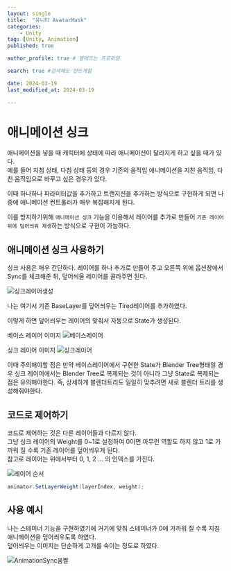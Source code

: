 ```yaml
---
layout: single
title:  "유니티 AvatarMask"
categories: 
    - Unity
tag: [Unity, Animation]
published: true

author_profile: true # 옆에뜨는 프로파일

search: true #검색해도 안뜨게함

date: 2024-03-19
last_modified_at: 2024-03-19

---
```


# 애니메이션 싱크
애니메이션을 넣을 때 캐릭터에 상태에 따라 애니메이션이 달라지게 하고 싶을 때가 있다.<br>
예를 들어 지침 상태, 다침 상태 등의 경우 기존의 움직임 애니메이션을 지친 움직임, 다친 움직임으로 바꾸고 싶은 경우가 있다.

이때 하나하나 파라미터값을 추가하고 트랜지션을 추가하는 방식으로 구현하게 되면 나중에 애니메이션 컨트롤러가 매우 복잡해지게 된다.

이를 방지하기위해 `애니메이션 싱크` 기능을 이용해서 레이어를 추가로 만들어 `기존 레이어 위에 덮어씌워 재생`하는 방식으로 구현이 가능하다.

## 애니메이션 싱크 사용하기
싱크 사용은 매우 간단하다. 레이어를 하나 추가로 만들어 주고 오른쪽 위에 옵션창에서 Sync를 체크해준 뒤, 덮어씌울 레이어를 골라주면 된다.

![싱크레이어생성](https://github.com/novicehog/comments/assets/131991619/5798b170-7c8a-482f-879d-ed9c57088783)
<br>

나는 여기서 기존 BaseLayer를 덮어씌우는 Tired레이어를 추가하였다.


이렇게 하면 덮어씌우는 레이어의 맞춰서 자동으로 State가 생성된다.

베이스 레이어 이미지 
![베이스레이어](https://github.com/novicehog/comments/assets/131991619/7d5353b6-8209-41d0-a46d-058b35f065a8)
<br>


싱크 레이어 이미지
![싱크레이어](https://github.com/novicehog/comments/assets/131991619/aeb83fb3-5355-4f90-b8c8-68106a8cd3ed)
<br>


이때 주의해야할 점은 만약 베이스레이어에서 구현한 State가 Blender Tree형태일 경우 싱크 레이어에서는 Blender Tree로 복제되는 것이 아니라
그냥 State로 복제되는 점은 유의해야한다. 즉, 상세하게 블렌더트리도 일일히 맞추려면 새로 블렌더 트리를 생성해줘야한다.


## 코드로 제어하기
코드로 제어하는 것은 다른 레이어들과 다르지 않다. <br>
그냥 싱크 레이어의 Weight를 0~1로 설정하여 0이면 아무런 역할도 하지 않고 1로 가까워 질 수록 기존 레이어를 덮어씌우게 된다.<br>
참고로 레이어는 위에서부터 0, 1, 2 ... 의 인덱스를 가진다.

![레이어 순서](https://github.com/novicehog/comments/assets/131991619/861f07ef-f253-439e-ab90-813f9edb8730)

```cs
animator.SetLayerWeight(layerIndex, weight);
```


## 사용 예시
나는 스테미너 기능을 구현하였기에 거기에 맞춰 스테미너가 0에 가까워 질 수록 지침 애니메이션을 덮어씌우도록 하였다. <br>
덮어씌우는 이미지는 단순하게 고개를 숙이는 정도로 하였다.

![AnimationSync움짤](https://github.com/novicehog/comments/assets/131991619/1ec1aaee-ed73-4957-ad2a-b36af27f9dbd)